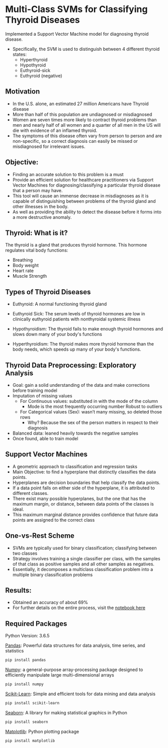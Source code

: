 # Multi-Class SVMs for Classifying Thyroid Diseases
Implemented a Support Vector Machine model for diagnosing thyroid disease. 
- Specifically, the SVM is used to distinguish between 4 different thyroid states: 
    - Hyperthyroid
    - Hypothyroid
    - Euthyroid-sick
    - Euthyroid (negative)




## Motivation
- In the U.S. alone, an estimated 27 million Americans have Thyroid disease
- More than half of this population are undiagnosed or misdiagnosed 
- Women are seven times more likely to contract thyroid problems than men and nearly half of all women and a quarter of all men in the US will die with evidence of an inflamed thyroid.
- The symptoms of this disease often vary from person to person and are non-specific, so a correct diagnosis can easily be missed or misdiagnosed for irrelevant issues.

## Objective:
- Finding an accurate solution to this problem is a must
- Provide an efficient solution for healthcare practitioners via Support Vector Machines for diagnosing/classifying a particular thyroid disease that a person may have.
- This tool will cause an immense decrease in misdiagnoses as it is capable of distinguishing between problems of the thyroid gland and other illnesses in the body.
- As well as providing the ability to detect the disease before it forms into a more destructive anomaly. 

## Thyroid: What is it?
The thyroid is a gland that produces thyroid hormone.
This hormone regulates vital body functions:
- Breathing
- Body weight 
- Heart rate
- Muscle Strength 

## Types of Thyroid Diseases

- Euthyroid: A normal functioning thyroid gland

- Euthyroid Sick: The serum levels of thyroid hormones are low in clinically euthyroid patients with nonthyroidal systemic illness

- Hypothyroidism: The thyroid fails to make enough thyroid hormones and slows down many of your body's functions

- Hyperthyroidism: The thyroid makes more thyroid hormone than the body needs, which speeds up many of your body's functions.

## Thyroid Data Preprocessing: Exploratory Analysis
- Goal: gain a solid understanding of the data and make corrections before training model
- Imputation of missing values
  - For Continuous values: substituted in with the mode of the column 
    - Mode is the most frequently occurring number
Robust to outliers
  - For Categorical values (Sex): wasn’t many missing, so deleted those rows
    - Why? Because the sex of the person matters in respect to their diagnosis
- Balanced data: leaned heavily towards the negative samples
- Once found, able to train model

## Support Vector Machines
- A geometric approach to classification and regression tasks
- Main Objective: to find a hyperplane that distinctly classifies the data points.
- Hyperplanes are decision boundaries that help classify the data points. 
- If a data point falls on either side of the hyperplane, it is attributed to different classes. 
- There exist many possible hyperplanes, but the one that has the maximum margin, or distance, between data points of the classes is ideal.
- This maximum marginal distance provides confidence that future data points are assigned to the correct class

## One-vs-Rest Scheme
- SVMs are typically used for binary classification; classifying between two classes
- Strategy involves training a single classifier per class, with the samples of that class as positive samples and all other samples as negatives. 
- Essentially, it decomposes a multiclass classification problem into a multiple binary classification problems

## Results:
- Obtained an accuracy of about 69%
- For further details on the entire process, visit the [notebook here](https://github.com/deontaepharr/Multiclass-SVM-Thyroid-Classification/blob/master/Notebooks/Classification%20of%20Thyroid%20Disorders%20Using%20Support%20Vector%20Machines.ipynb)

## Required Packages
Python Version: 3.6.5

[Pandas](https://pandas.pydata.org/): Powerful data structures for data analysis, time series, and statistics 
```bash
pip install pandas
```

[Numpy](https://www.numpy.org/): a general-purpose array-processing package designed to efficiently manipulate large multi-dimensional arrays  
```bash
pip install numpy
```

[Scikit-Learn](https://scikit-learn.org/stable/index.html): Simple and efficient tools for data mining and data analysis  
```bash
pip install scikit-learn
```

[Seaborn](https://scikit-learn.org/stable/index.html): A library for making statistical graphics in Python  
```bash
pip install seaborn
```

[Matplotlib](https://matplotlib.org/): Python plotting package
```bash
pip install matplotlib
```
